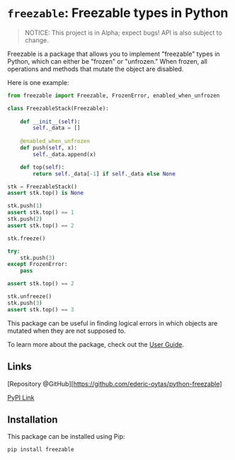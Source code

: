 
# `freezable`: Freezable types in Python

> NOTICE: This project is in Alpha; expect bugs! API is also subject to
  change.
  
Freezable is a package that allows you to implement "freezable" types in
Python, which can either be "frozen" or "unfrozen." When frozen, all operations
and methods that mutate the object are disabled.

Here is one example:
```python
from freezable import Freezable, FrozenError, enabled_when_unfrozen

class FreezableStack(Freezable):
    
    def __init__(self):
        self._data = []
    
    @enabled_when_unfrozen
    def push(self, x):
        self._data.append(x)

    def top(self):
        return self._data[-1] if self._data else None

stk = FreezableStack()
assert stk.top() is None

stk.push(1)
assert stk.top() == 1
stk.push(2)
assert stk.top() == 2

stk.freeze()

try:
    stk.push(3)
except FrozenError:
    pass

assert stk.top() == 2

stk.unfreeze()
stk.push(3)
assert stk.top() == 3
```

This package can be useful in finding logical errors in which objects are
mutated when they are not supposed to.

To learn more about the package, check out the [User Guide](./user-guide.md).

## Links

[Repository @GitHub][https://github.com/ederic-oytas/python-freezable]

[PyPI Link](https://pypi.org/project/freezable/)

## Installation

This package can be installed using Pip:
```
pip install freezable
```

